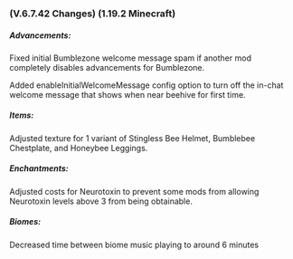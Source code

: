 ### **(V.6.7.42 Changes) (1.19.2 Minecraft)**

##### Advancements:
Fixed initial Bumblezone welcome message spam if another mod completely disables advancements for Bumblezone.

Added enableInitialWelcomeMessage config option to turn off the in-chat welcome message that shows when near beehive for first time.

##### Items:
Adjusted texture for 1 variant of Stingless Bee Helmet, Bumblebee Chestplate, and Honeybee Leggings.

##### Enchantments:
Adjusted costs for Neurotoxin to prevent some mods from allowing Neurotoxin levels above 3 from being obtainable.

##### Biomes:
Decreased time between biome music playing to around 6 minutes